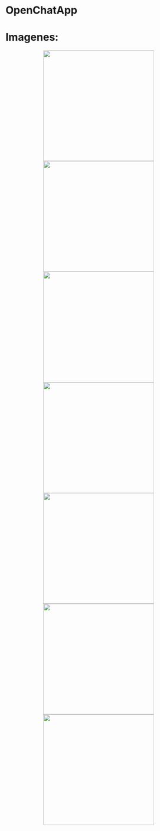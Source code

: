 # OpenChatApp
 
# Imagenes:
<center>
<img width="300" src="https://imgur.com/XKaeHpl.png" ><img width="300" src="https://imgur.com/dkhWvlP.png">
<img width="300" src="https://imgur.com/d2tFclX.png"><img width="300" src="https://imgur.com/jUjyXzX.png">
<img width="300" src="https://imgur.com/zXN6DXZ.png"><img width="300" src="https://imgur.com/Peo8P7o.png"><img width="300" src="https://imgur.com/VRWlDJD.png">
 </center>